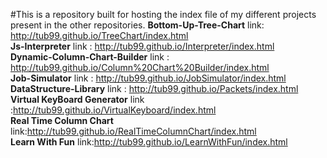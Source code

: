 #This is a repository built for hosting the index file of my different projects present in the other repositories.
<b>Bottom-Up-Tree-Chart</b> link: http://tub99.github.io/TreeChart/index.html<br>
<b>Js-Interpreter</b> link : http://tub99.github.io/Interpreter/index.html<br>
<b>Dynamic-Column-Chart-Builder</b> link : http://tub99.github.io/Column%20Chart%20Builder/index.html<br>
<b>Job-Simulator</b> link : http://tub99.github.io/JobSimulator/index.html<br>
<b>DataStructure-Library</b> link : http://tub99.github.io/Packets/index.html<br>
<b>Virtual KeyBoard Generator</b> link :http://tub99.github.io/VirtualKeyboard/index.html<br>
<b>Real Time Column Chart</b> link:http://tub99.github.io/RealTimeColumnChart/index.html<br>
<b>Learn With Fun</b> link:http://tub99.github.io/LearnWithFun/index.html
